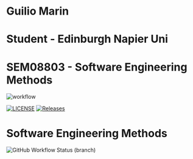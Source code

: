 
# Guilio Marin
# Student - Edinburgh Napier Uni
# SEM08803 - Software Engineering Methods
![workflow](https://github.com/GuilioM/sem/actions/workflows/main.yml/badge.svg)

[![LICENSE](https://img.shields.io/github/license/GuilioM/sem.svg?style=flat-square)](https://github.com/GuilioM/sem/blob/master/LICENSE)
[![Releases](https://img.shields.io/github/release/GuilioM/sem/all.svg?style=flat-square)](https://github.com/GuilioM/sem/releases)
# Software Engineering Methods
![GitHub Workflow Status (branch)](https://img.shields.io/github/workflow/status/GuilioM/develop/A%20workflow%20for%20my%20Hello%20World%20App)